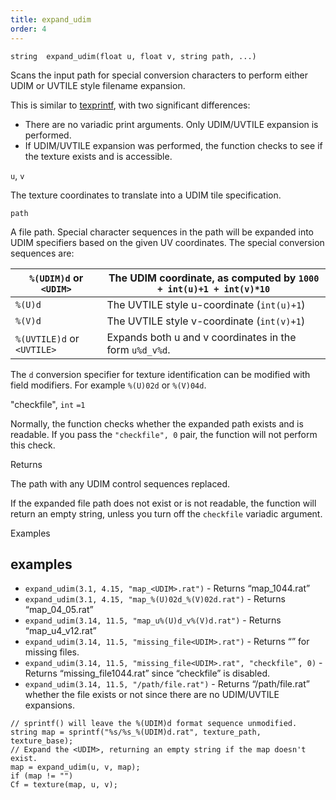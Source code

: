 ```yaml
---
title: expand_udim
order: 4
---
```

`string  expand_udim(float u, float v, string path, ...)`

Scans the input path for special conversion characters to perform either UDIM
or UVTILE style filename expansion.

This is similar to [texprintf](/en/houdini-vex/texturing/texprintf "Similar to sprintf, but does expansion of UDIM or UVTILE texture filename expansion."), with two significant differences:

- There are no variadic print arguments. Only UDIM/UVTILE expansion is performed.
- If UDIM/UVTILE expansion was performed, the function checks to see if the texture exists and is accessible.

`u`, `v`

The texture coordinates to translate into a UDIM tile specification.

`path`

A file path. Special character sequences in the path will be expanded into UDIM specifiers based on the given UV coordinates. The special conversion sequences are:

| `%(UDIM)d` or `<UDIM>` | The UDIM coordinate, as computed by `1000 + int(u)+1 + int(v)*10` |
| --- | --- |
| `%(U)d` | The UVTILE style u-coordinate (`int(u)+1`) |
| `%(V)d` | The UVTILE style v-coordinate (`int(v)+1`) |
| `%(UVTILE)d` or `<UVTILE>` | Expands both u and v coordinates in the form `u%d_v%d`. |

The `d` conversion specifier for texture identification can be modified with
field modifiers. For example `%(U)02d` or `%(V)04d`.

"checkfile",
`int`
`=1`

Normally, the function checks whether the expanded path exists and is readable. If you pass the `"checkfile", 0` pair, the function will not perform this check.

Returns

The path with any UDIM control sequences replaced.

If the expanded file path does not exist or is not readable, the function will return an empty string, unless you turn off the `checkfile` variadic argument.

Examples

## examples

- `expand_udim(3.1, 4.15, "map_<UDIM>.rat")` - Returns “map_1044.rat”
- `expand_udim(3.1, 4.15, "map_%(U)02d_%(V)02d.rat")` - Returns “map_04_05.rat”
- `expand_udim(3.14, 11.5, "map_u%(U)d_v%(V)d.rat")` - Returns “map_u4_v12.rat”
- `expand_udim(3.14, 11.5, "missing_file<UDIM>.rat")` - Returns “” for missing files.
- `expand_udim(3.14, 11.5, "missing_file<UDIM>.rat", "checkfile", 0)` - Returns “missing_file1044.rat” since “checkfile” is disabled.
- `expand_udim(3.14, 11.5, "/path/file.rat")` - Returns “/path/file.rat” whether the file exists or not since there are no UDIM/UVTILE expansions.

```vex
// sprintf() will leave the %(UDIM)d format sequence unmodified.
string map = sprintf("%s/%s_%(UDIM)d.rat", texture_path, texture_base);
// Expand the <UDIM>, returning an empty string if the map doesn't exist.
map = expand_udim(u, v, map);
if (map != "")
Cf = texture(map, u, v);

```
